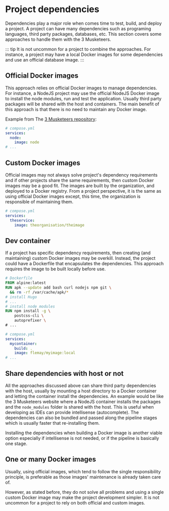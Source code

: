 # Project dependencies

Dependencies play a major role when comes time to test, build, and deploy a project. A project can have many dependencies such as programing languages, third party packages, databases, etc. This section covers some approaches to handle them with the 3 Musketeers.

::: tip
It is not uncommon for a project to combine the approaches. For instance, a project may have a local Docker images for some dependencies and use an official database image.
:::

## Official Docker images

This approach relies on official Docker images to manage dependencies. For instance, a NodeJS project may use the official NodeJS Docker image to install the node modules, run and test the application. Usually third party packages will be shared with the host and containers. The main benefit of this approach is that there is no need to maintain any Docker image.

Example from The [3 Musketeers repository](https://github.com/flemay/3musketeers):

```yaml
# compose.yml
services:
  node:
    image: node
# ...
```

## Custom Docker images

Official images may not always solve project's dependency requirements and if other projects share the same requirements, then custom Docker images may be a good fit. The images are built by the organization, and deployed to a Docker registry. From a project perspective, it is the same as using official Docker images except, this time, the organization is responsible of maintaining them.

```yaml
# compose.yml
services:
  theservice:
    image: theorganisation/theimage
```

## Dev container

If a project has specific dependency requirements, then creating (and maintaining) custom Docker images may be overkill. Instead, the project could have a Dockerfile that encapsulates the dependencies. This approach requires the image to be built locally before use.

```dockerfile
# Dockerfile
FROM alpine:latest
RUN apk --update add bash curl nodejs npm git \
  && rm -rf /var/cache/apk/*
# install Hugo
# ...
# install node modules
RUN npm install -g \
    postcss-cli \
    autoprefixer \
# ...
```

```yaml
# compose.yml
services:
  mycontainer:
    build: .
    image: flemay/myimage:local
# ...
```

## Share dependencies with host or not

All the approaches discussed above can share third party dependencies with the host, usually by mounting a host directory to a Docker container and letting the container install the dependencies. An example would be like the 3 Musketeers website where a NodeJS container installs the packages and the `node_modules` folder is shared with the host. This is useful when developing as IDEs can provide intellisense (autocomplete). The dependencies can also be bundled and passed along the pipeline stages which is usually faster that re-installing them.

Installing the dependencies when building a Docker image is another viable option especially if intellisense is not needed, or if the pipeline is basically one stage.

## One or many Docker images

Usually, using official images, which tend to follow the single responsibility principle, is preferable as those images' maintenance is already taken care of.

However, as stated before, they do not solve all problems and using a single custom Docker image may make the project development simpler. It is not uncommon for a project to rely on both official and custom images.
